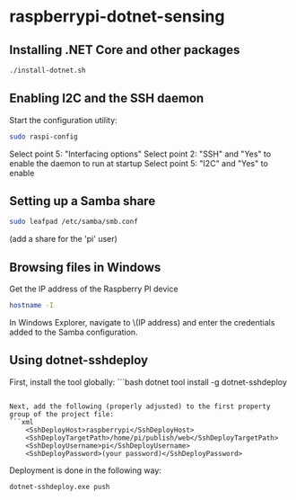 ﻿# raspberrypi-dotnet-sensing

## Installing .NET Core and other packages
```bash
./install-dotnet.sh
```

## Enabling I2C and the SSH daemon
Start the configuration utility:
```bash
sudo raspi-config
```
Select point 5: "Interfacing options"
Select point 2: "SSH" and "Yes" to enable the daemon to run at startup
Select point 5: "I2C" and "Yes" to enable

## Setting up a Samba share
```bash
sudo leafpad /etc/samba/smb.conf
```
(add a share for the 'pi' user)

## Browsing files in Windows
Get the IP address of the Raspberry PI device
```bash
hostname -I
```

In Windows Explorer, navigate to \\(IP address) and enter the credentials added to the Samba configuration.

## Using dotnet-sshdeploy
First, install the tool globally:
´´´bash
dotnet tool install -g dotnet-sshdeploy
```

Next, add the following (properly adjusted) to the first property group of the project file:
```xml
    <SshDeployHost>raspberrypi</SshDeployHost>
    <SshDeployTargetPath>/home/pi/publish/web</SshDeployTargetPath>
    <SshDeployUsername>pi</SshDeployUsername>
    <SshDeployPassword>(your password)</SshDeployPassword>
```

Deployment is done in the following way:
```bash
dotnet-sshdeploy.exe push
```


